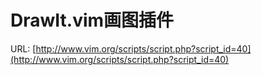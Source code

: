 # DrawIt.vim画图插件
URL: [http://www.vim.org/scripts/script.php?script_id=40](http://www.vim.org/scripts/script.php?script_id=40)
